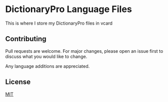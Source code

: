 # DictionaryPro Language Files

This is where I store my DictionaryPro files in vcard

## Contributing

Pull requests are welcome. For major changes, please open an issue first
to discuss what you would like to change.

Any language additions are appreciated.

## License

[MIT](https://choosealicense.com/licenses/mit/)

